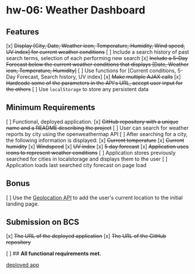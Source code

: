 # hw-06: Weather Dashboard

## Features
[x] ~~Display [City, Date, Weather icon, Temperature, Humidity, Wind speed, UV index] for current weather conditions~~
[ ] Include a search history of past search terms, selection of each performing new search
[x] ~~Include a 5-Day Forecast below the current weather conditions that displays [Date, Weather icon, Temperature, Humidity]~~
[ ] Use functions for [Current conditions, 5-Day Forecast, Search history, UV index]
[x] ~~Make multiple AJAX calls~~
[x] ~~Hardcode some of the parameters in the API's URL, accept user input for the others~~
[ ] Use `localStorage` to store any persistent data

## Minimum Requirements
[ ] Functional, deployed application.
[x] ~~GitHub repository with a unique name and a README describing the project~~
[ ] User can search for weather reports by city using the openweathermap API
[ ] After searching for a city, the following information is displayed:
  [x] ~~Current temperature~~
  [x] ~~Current humidity~~
  [x] ~~Windspeed~~
  [x] ~~UV index~~
  [x] ~~5 day forecast~~
[x] ~~Application uses icons to represent weather conditions~~
[ ] Application stores previously searched for cities in localstorage and displays them to the user
[ ] Application loads last searched city forecast on page load

## Bonus
[ ] Use the [Geolocation API](https://developer.mozilla.org/en-US/docs/Web/API/Geolocation_API) to add the user's current location to the initial landing page.

## Submission on BCS
[x] ~~The URL of the deployed application~~
[x] ~~The URL of the GitHub repository~~

[ ] ## **All functional requirements met.**

[deployed app](https://kr4mpu5.github.io/hw-06/)
